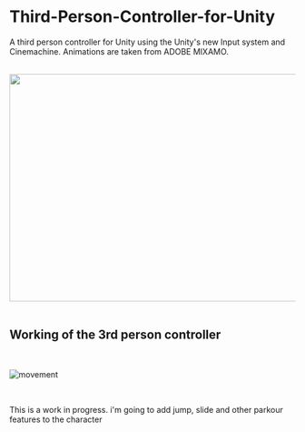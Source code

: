 # Third-Person-Controller-for-Unity
A third person controller for Unity using the Unity's new Input system and Cinemachine. 
Animations are taken from ADOBE MIXAMO.

<br>

<img src="https://user-images.githubusercontent.com/58749843/177001034-33e116f8-6a5f-4819-bd17-9fa84f7f0406.png" width="600" height="400">
<br>
<br>

## Working of the 3rd person controller
<br>

![movement](https://user-images.githubusercontent.com/58749843/177001408-951e2f94-5b81-4726-8acd-9a001866e560.gif)



<br>

This is a work in progress. i'm going to add jump, slide and other parkour features to the character
